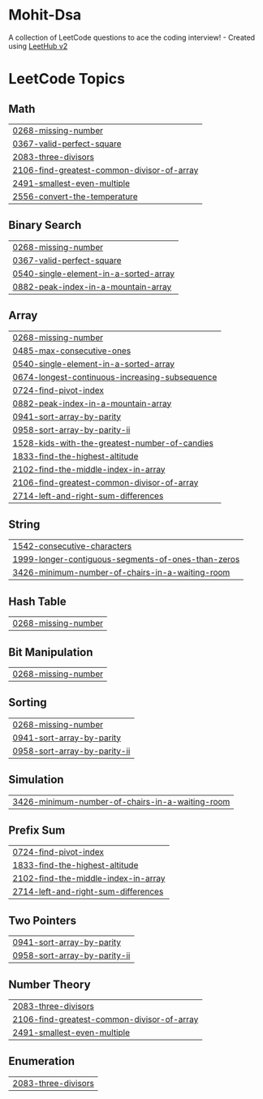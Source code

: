 # Mohit-Dsa
A collection of LeetCode questions to ace the coding interview! - Created using [LeetHub v2](https://github.com/arunbhardwaj/LeetHub-2.0)

<!---LeetCode Topics Start-->
# LeetCode Topics
## Math
|  |
| ------- |
| [0268-missing-number](https://github.com/Mohit10111/Mohit-Dsa/tree/master/0268-missing-number) |
| [0367-valid-perfect-square](https://github.com/Mohit10111/Mohit-Dsa/tree/master/0367-valid-perfect-square) |
| [2083-three-divisors](https://github.com/Mohit10111/Mohit-Dsa/tree/master/2083-three-divisors) |
| [2106-find-greatest-common-divisor-of-array](https://github.com/Mohit10111/Mohit-Dsa/tree/master/2106-find-greatest-common-divisor-of-array) |
| [2491-smallest-even-multiple](https://github.com/Mohit10111/Mohit-Dsa/tree/master/2491-smallest-even-multiple) |
| [2556-convert-the-temperature](https://github.com/Mohit10111/Mohit-Dsa/tree/master/2556-convert-the-temperature) |
## Binary Search
|  |
| ------- |
| [0268-missing-number](https://github.com/Mohit10111/Mohit-Dsa/tree/master/0268-missing-number) |
| [0367-valid-perfect-square](https://github.com/Mohit10111/Mohit-Dsa/tree/master/0367-valid-perfect-square) |
| [0540-single-element-in-a-sorted-array](https://github.com/Mohit10111/Mohit-Dsa/tree/master/0540-single-element-in-a-sorted-array) |
| [0882-peak-index-in-a-mountain-array](https://github.com/Mohit10111/Mohit-Dsa/tree/master/0882-peak-index-in-a-mountain-array) |
## Array
|  |
| ------- |
| [0268-missing-number](https://github.com/Mohit10111/Mohit-Dsa/tree/master/0268-missing-number) |
| [0485-max-consecutive-ones](https://github.com/Mohit10111/Mohit-Dsa/tree/master/0485-max-consecutive-ones) |
| [0540-single-element-in-a-sorted-array](https://github.com/Mohit10111/Mohit-Dsa/tree/master/0540-single-element-in-a-sorted-array) |
| [0674-longest-continuous-increasing-subsequence](https://github.com/Mohit10111/Mohit-Dsa/tree/master/0674-longest-continuous-increasing-subsequence) |
| [0724-find-pivot-index](https://github.com/Mohit10111/Mohit-Dsa/tree/master/0724-find-pivot-index) |
| [0882-peak-index-in-a-mountain-array](https://github.com/Mohit10111/Mohit-Dsa/tree/master/0882-peak-index-in-a-mountain-array) |
| [0941-sort-array-by-parity](https://github.com/Mohit10111/Mohit-Dsa/tree/master/0941-sort-array-by-parity) |
| [0958-sort-array-by-parity-ii](https://github.com/Mohit10111/Mohit-Dsa/tree/master/0958-sort-array-by-parity-ii) |
| [1528-kids-with-the-greatest-number-of-candies](https://github.com/Mohit10111/Mohit-Dsa/tree/master/1528-kids-with-the-greatest-number-of-candies) |
| [1833-find-the-highest-altitude](https://github.com/Mohit10111/Mohit-Dsa/tree/master/1833-find-the-highest-altitude) |
| [2102-find-the-middle-index-in-array](https://github.com/Mohit10111/Mohit-Dsa/tree/master/2102-find-the-middle-index-in-array) |
| [2106-find-greatest-common-divisor-of-array](https://github.com/Mohit10111/Mohit-Dsa/tree/master/2106-find-greatest-common-divisor-of-array) |
| [2714-left-and-right-sum-differences](https://github.com/Mohit10111/Mohit-Dsa/tree/master/2714-left-and-right-sum-differences) |
## String
|  |
| ------- |
| [1542-consecutive-characters](https://github.com/Mohit10111/Mohit-Dsa/tree/master/1542-consecutive-characters) |
| [1999-longer-contiguous-segments-of-ones-than-zeros](https://github.com/Mohit10111/Mohit-Dsa/tree/master/1999-longer-contiguous-segments-of-ones-than-zeros) |
| [3426-minimum-number-of-chairs-in-a-waiting-room](https://github.com/Mohit10111/Mohit-Dsa/tree/master/3426-minimum-number-of-chairs-in-a-waiting-room) |
## Hash Table
|  |
| ------- |
| [0268-missing-number](https://github.com/Mohit10111/Mohit-Dsa/tree/master/0268-missing-number) |
## Bit Manipulation
|  |
| ------- |
| [0268-missing-number](https://github.com/Mohit10111/Mohit-Dsa/tree/master/0268-missing-number) |
## Sorting
|  |
| ------- |
| [0268-missing-number](https://github.com/Mohit10111/Mohit-Dsa/tree/master/0268-missing-number) |
| [0941-sort-array-by-parity](https://github.com/Mohit10111/Mohit-Dsa/tree/master/0941-sort-array-by-parity) |
| [0958-sort-array-by-parity-ii](https://github.com/Mohit10111/Mohit-Dsa/tree/master/0958-sort-array-by-parity-ii) |
## Simulation
|  |
| ------- |
| [3426-minimum-number-of-chairs-in-a-waiting-room](https://github.com/Mohit10111/Mohit-Dsa/tree/master/3426-minimum-number-of-chairs-in-a-waiting-room) |
## Prefix Sum
|  |
| ------- |
| [0724-find-pivot-index](https://github.com/Mohit10111/Mohit-Dsa/tree/master/0724-find-pivot-index) |
| [1833-find-the-highest-altitude](https://github.com/Mohit10111/Mohit-Dsa/tree/master/1833-find-the-highest-altitude) |
| [2102-find-the-middle-index-in-array](https://github.com/Mohit10111/Mohit-Dsa/tree/master/2102-find-the-middle-index-in-array) |
| [2714-left-and-right-sum-differences](https://github.com/Mohit10111/Mohit-Dsa/tree/master/2714-left-and-right-sum-differences) |
## Two Pointers
|  |
| ------- |
| [0941-sort-array-by-parity](https://github.com/Mohit10111/Mohit-Dsa/tree/master/0941-sort-array-by-parity) |
| [0958-sort-array-by-parity-ii](https://github.com/Mohit10111/Mohit-Dsa/tree/master/0958-sort-array-by-parity-ii) |
## Number Theory
|  |
| ------- |
| [2083-three-divisors](https://github.com/Mohit10111/Mohit-Dsa/tree/master/2083-three-divisors) |
| [2106-find-greatest-common-divisor-of-array](https://github.com/Mohit10111/Mohit-Dsa/tree/master/2106-find-greatest-common-divisor-of-array) |
| [2491-smallest-even-multiple](https://github.com/Mohit10111/Mohit-Dsa/tree/master/2491-smallest-even-multiple) |
## Enumeration
|  |
| ------- |
| [2083-three-divisors](https://github.com/Mohit10111/Mohit-Dsa/tree/master/2083-three-divisors) |
<!---LeetCode Topics End-->
